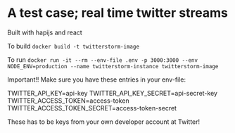 # A test case; real time twitter streams

Built with hapijs and react

To build `docker build -t twitterstorm-image`

To run `docker run -it --rm --env-file .env -p 3000:3000 --env NODE_ENV=production --name twitterstorm-instance twitterstorm-image`

Important!! Make sure you have these entries in your env-file:

TWITTER_API_KEY=api-key
TWITTER_API_KEY_SECRET=api-secret-key
TWITTER_ACCESS_TOKEN=access-token
TWITTER_ACCESS_TOKEN_SECRET=access-token-secret

These has to be keys from your own developer account at Twitter!
